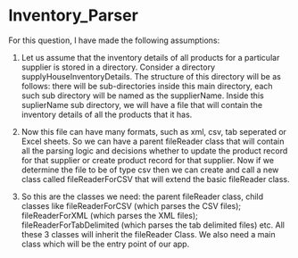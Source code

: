 # Inventory_Parser

For this question, I have made the following assumptions:
1. Let us assume that the inventory details of all products for a particular supplier is stored in a directory. Consider a directory supplyHouseInventoryDetails. The structure of this directory will be as follows: there will be sub-directories inside this main directory, each such sub directory will be named as the supplierName. Inside this suplierName sub directory, we will have a file that will contain the inventory details of all the products that it has.


2. Now this file can have  many formats, such as xml, csv, tab seperated or Excel sheets. So we can have a parent fileReader class that will contain all the parsing logic and decisions whether to update the product record for that supplier or create product record for that supplier. Now if we determine the file to be of type csv then we can create and call a new class called fileReaderForCSV that will extend the basic fileReader class.

3. So this are the classes we need: the parent fileReader class, child classes like fileReaderForCSV (which parses the CSV files); fileReaderForXML (which parses the XML files); fileReaderForTabDelimited (which parses the tab delimited files) etc. All these 3 classes will inherit the fileReader Class. We also need a main class which will be the entry point of our app.

